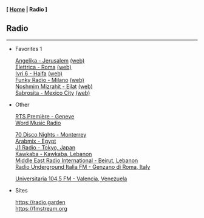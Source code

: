 <link href="../style.css" rel="stylesheet"></link>

**[ [Home](../index.html) | Radio ]**

## Radio

---

* Favorites 1

    [Angelika - Jerusalem](https://live.ecast.co.il:8024/stream) [(web)](https://radioangelika.com/)  
    [Elettrica - Roma](https://nr8.newradio.it/proxy/apselett?mp=/stream) [(web)](https://www.radioelettrica.it/)  
    [Ivri 6 - Haifa](https://streaming.radio.co/sa06221901/listen) [(web)](https://ivri6.net/)  
    [Funky Radio - Milano](https://funkyradio.streamingmedia.it/audio.aac) [(web)](https://funky.radio/)  
    [Noshmim Mizrahit - Eilat](https://mzr.mediacast.co.il/mzradio) [(web)](https://mizrahit.fm/)  
    [Sabrosita - Mexico City](https://18163.live.streamtheworld.com/XEPHAMAAC.aac) [(web)](https://sabrositadigital.mx/)  

* Other

    [RTS Première - Geneve](https://livestreaming-node-4.srg-ssr.ch/srgssr/la-1ere/mp3/128)  
    [Word Music Radio](https://radioserver.dk/wmr)  
    
    [70 Disco Nights - Monterrey](https://panel.retrolandigital.com/listen/70s_disco_nights/listen)  
    [Arabmix - Egypt](http://stream.zeno.fm/na3vpvn10qruv.acc)  
    [J1 Radio - Tokyo, Japan](https://jenny.torontocast.com:2000/stream/J1HITS/)  
    [Kawkaba - Kawkaba, Lebanon](https://cad.casthost.ca/proxy/antoine/stream)  
    [Middle East Radio International - Beirut, Lebanon](https://listen.radioking.com/radio/343456/stream/392077)  
    [Radio Underground Italia FM - Genzano di Roma, Italy](https://nr14.newradio.it:8707/stream)  

    [Universitaria 104,5 FM - Valencia, Venezuela](https://mp4.fm.uc.edu.ve:8443/fmuc.mp4)  

* Sites

    https://radio.garden  
    https://fmstream.org  

<!--
https://onlineradiobox.com/il/noshmim/?cs=il.noshmim  
https://www.listenlive.nl  
https://goldfm.fr/  
https://www.radio.fr/  
https://xfm.neocities.org/  

[Rock&Off Radio - Zagreb, Croatia](https://stream.player-jukebox.com/proxy/rockoff/stream)  

-->

<br/>

